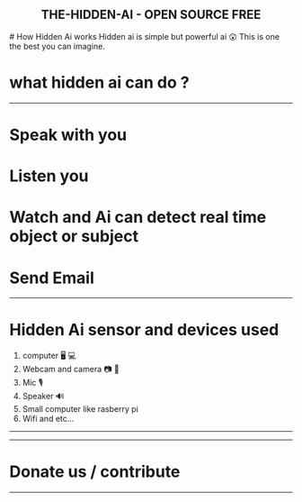 <center><h2>THE-HIDDEN-AI - OPEN SOURCE FREE
  </h2></center>
# How Hidden Ai works
Hidden ai is simple but powerful ai 😲
This is one the best you can imagine.

# what hidden ai can do ?
---------------------------------------------------------------------
# Speak with you
# Listen you 
# Watch and Ai can detect real time object or subject
# Send Email
---------------------------------------------------------------------
# Hidden Ai sensor and devices used
1. computer 🖥️ 💻
2. Webcam and camera 📷 📸 
3. Mic 🎙️
4. Speaker 🔊
5. Small computer like rasberry pi
6. Wifi
and etc...
------------------------------------
--------------------------------------------
# Donate us / contribute
--------------------------
